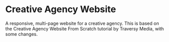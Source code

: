 # Creative Agency Website

A responsive, multi-page website for a creative agency. This is based on the Creative Agency Website From Scratch tutorial by Traversy Media, with some changes.